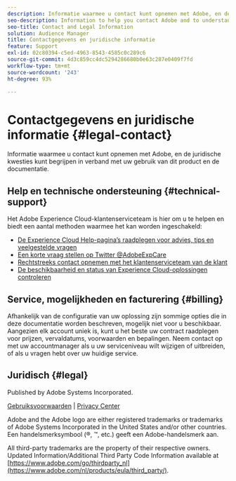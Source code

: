 ```yaml
---
description: Informatie waarmee u contact kunt opnemen met Adobe, en de juridische kwesties kunt begrijpen in verband met uw gebruik van dit product en de documentatie.
seo-description: Information to help you contact Adobe and to understand the legal issues concerning your use of this product and documentation.
seo-title: Contact and Legal Information
solution: Audience Manager
title: Contactgegevens en juridische informatie
feature: Support
exl-id: 02c80394-c5ed-4963-8543-4585c0c289c6
source-git-commit: 4d3c859cc4dc5294286680b0e63c287e0409f7fd
workflow-type: tm+mt
source-wordcount: '243'
ht-degree: 93%

---
```


# Contactgegevens en juridische informatie {#legal-contact}

Informatie waarmee u contact kunt opnemen met Adobe, en de juridische kwesties kunt begrijpen in verband met uw gebruik van dit product en de documentatie.

## Help en technische ondersteuning {#technical-support}

Het Adobe Experience Cloud-klantenserviceteam is hier om u te helpen en biedt een aantal methoden waarmee het kan worden ingeschakeld:

* [De Experience Cloud Help-pagina’s raadplegen voor advies, tips en veelgestelde vragen](https://helpx.adobe.com/nl/support.ec.html)
* [Een korte vraag stellen op Twitter @AdobeExpCare](https://twitter.com/AdobeExpCare)
* [Rechtstreeks contact opnemen met het klantenserviceteam van de klant](https://helpx.adobe.com/nl/contact/enterprise-support.ec.html)
* [De beschikbaarheid en status van Experience Cloud-oplossingen controleren](https://status.adobe.com/)

## Service, mogelijkheden en facturering {#billing}

Afhankelijk van de configuratie van uw oplossing zijn sommige opties die in deze documentatie worden beschreven, mogelijk niet voor u beschikbaar. Aangezien elk account uniek is, kunt u het beste uw contract raadplegen voor prijzen, vervaldatums, voorwaarden en bepalingen. Neem contact op met uw accountmanager als u uw serviceniveau wilt wijzigen of uitbreiden, of als u vragen hebt over uw huidige service.

## Juridisch {#legal}

Published by Adobe Systems Incorporated.

[Gebruiksvoorwaarden](https://www.adobe.com/nl/legal/terms.html) | [Privacy Center](https://www.adobe.com/nl/privacy.html)

Adobe and the Adobe logo are either registered trademarks or trademarks of Adobe Systems Incorporated in the United States and/or other countries. Een handelsmerksymbool (®, ™, etc.) geeft een Adobe-handelsmerk aan.

All third-party trademarks are the property of their respective owners. Updated Information/Additional Third Party Code Information available at [https://www.adobe.com/go/thirdparty_nl](https://www.adobe.com/nl/products/eula/third_party/).
